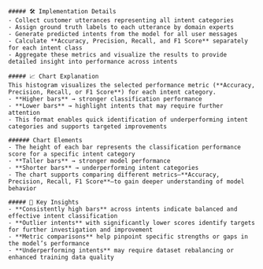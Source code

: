 
    ##### 🛠️ Implementation Details
    - Collect customer utterances representing all intent categories  
    - Assign ground truth labels to each utterance by domain experts  
    - Generate predicted intents from the model for all user messages  
    - Calculate **Accuracy, Precision, Recall, and F1 Score** separately for each intent class  
    - Aggregate these metrics and visualize the results to provide detailed insight into performance across intents  

    ##### 📈 Chart Explanation
    This histogram visualizes the selected performance metric (**Accuracy, Precision, Recall, or F1 Score**) for each intent category.  
    - **Higher bars** → stronger classification performance  
    - **Lower bars** → highlight intents that may require further attention  
    - This format enables quick identification of underperforming intent categories and supports targeted improvements  

    ###### Chart Elements
    - The height of each bar represents the classification performance score for a specific intent category  
    - **Taller bars** → stronger model performance  
    - **Shorter bars** → underperforming intent categories  
    - The chart supports comparing different metrics—**Accuracy, Precision, Recall, F1 Score**—to gain deeper understanding of model behavior  

    ##### 🔑 Key Insights
    - **Consistently high bars** across intents indicate balanced and effective intent classification  
    - **Outlier intents** with significantly lower scores identify targets for further investigation and improvement  
    - **Metric comparisons** help pinpoint specific strengths or gaps in the model’s performance  
    - **Underperforming intents** may require dataset rebalancing or enhanced training data quality  
    